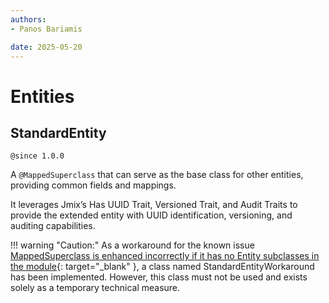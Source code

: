 ```yaml
---
authors:
- Panos Bariamis

date: 2025-05-20
---
```


# Entities

## StandardEntity

`@since 1.0.0`

A `@MappedSuperclass` that can serve as the base class for other entities, providing common fields and mappings.

It leverages Jmix’s Has UUID Trait, Versioned Trait, and Audit Traits to provide the extended entity with UUID identification, versioning, and auditing capabilities.

!!! warning "Caution:"
As a workaround for the known issue [MappedSuperclass is enhanced incorrectly if it has no Entity subclasses in the module](https://github.com/jmix-framework/jmix/issues/317){: target="_blank" }, a class named StandardEntityWorkaround has been implemented. However, this class must not be used and exists solely as a temporary technical measure. 
